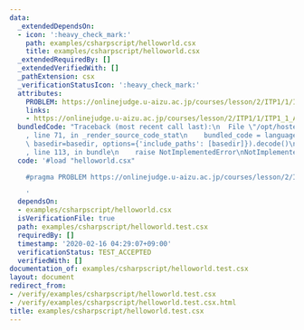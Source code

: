 ```yaml
---
data:
  _extendedDependsOn:
  - icon: ':heavy_check_mark:'
    path: examples/csharpscript/helloworld.csx
    title: examples/csharpscript/helloworld.csx
  _extendedRequiredBy: []
  _extendedVerifiedWith: []
  _pathExtension: csx
  _verificationStatusIcon: ':heavy_check_mark:'
  attributes:
    PROBLEM: https://onlinejudge.u-aizu.ac.jp/courses/lesson/2/ITP1/1/ITP1_1_A
    links:
    - https://onlinejudge.u-aizu.ac.jp/courses/lesson/2/ITP1/1/ITP1_1_A
  bundledCode: "Traceback (most recent call last):\n  File \"/opt/hostedtoolcache/Python/3.9.1/x64/lib/python3.9/site-packages/onlinejudge_verify/documentation/build.py\"\
    , line 71, in _render_source_code_stat\n    bundled_code = language.bundle(stat.path,\
    \ basedir=basedir, options={'include_paths': [basedir]}).decode()\n  File \"/opt/hostedtoolcache/Python/3.9.1/x64/lib/python3.9/site-packages/onlinejudge_verify/languages/csharpscript.py\"\
    , line 113, in bundle\n    raise NotImplementedError\nNotImplementedError\n"
  code: '#load "helloworld.csx"

    #pragma PROBLEM https://onlinejudge.u-aizu.ac.jp/courses/lesson/2/ITP1/1/ITP1_1_A

    '
  dependsOn:
  - examples/csharpscript/helloworld.csx
  isVerificationFile: true
  path: examples/csharpscript/helloworld.test.csx
  requiredBy: []
  timestamp: '2020-02-16 04:29:07+09:00'
  verificationStatus: TEST_ACCEPTED
  verifiedWith: []
documentation_of: examples/csharpscript/helloworld.test.csx
layout: document
redirect_from:
- /verify/examples/csharpscript/helloworld.test.csx
- /verify/examples/csharpscript/helloworld.test.csx.html
title: examples/csharpscript/helloworld.test.csx
---
```

